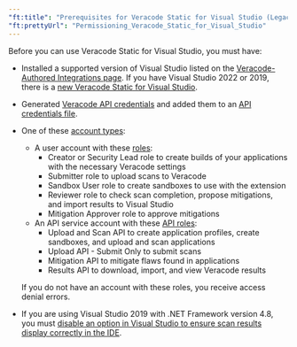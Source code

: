 ```yaml
---
"ft:title": "Prerequisites for Veracode Static for Visual Studio (Legacy)"
"ft:prettyUrl": "Permissioning_Veracode_Static_for_Visual_Studio"
---
```

Before you can use Veracode Static for Visual Studio, you must have:

- Installed a supported version of Visual Studio listed on the [Veracode-Authored Integrations page](https://community.veracode.com/s/article/Support-Matrix). If you have Visual Studio 2022 or 2019, there is a [new Veracode Static for Visual Studio](https://docs.veracode.com/r/About_Veracode_Static_for_Visual_Studio_New).
- Generated [Veracode API credentials](https://docs.veracode.com/r/c_api_credentials3) and added them to an [API credentials file](https://docs.veracode.com/r/c_configure_api_cred_file).
- One of these [account types](https://docs.veracode.com/r/c_about_veracode_accounts):
    
    - A user account with these [roles](https://docs.veracode.com/r/c_role_permissions):
        -   Creator or Security Lead role to create builds of your applications with the necessary Veracode settings
        -   Submitter role to upload scans to Veracode
        -   Sandbox User role to create sandboxes to use with the extension
        -   Reviewer role to check scan completion, propose mitigations, and import results to Visual Studio
        -   Mitigation Approver role to approve mitigations
    - An API service account with these [API roles](https://docs.veracode.com/r/c_API_roles):
        -   Upload and Scan API to create application profiles, create sandboxes, and upload and scan applications
        -   Upload API - Submit Only to submit scans
        -   Mitigation API to mitigate flaws found in applications
        -   Results API to download, import, and view Veracode results

    If you do not have an account with these roles, you receive access denial errors.
- If you are using Visual Studio 2019 with .NET Framework version 4.8, you must [disable an option in Visual Studio to ensure scan results display correctly in the IDE](https://docs.veracode.com/r/t_vs_config_2019_results).